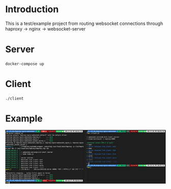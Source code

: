 # Introduction
This is a test/example project from routing websocket connections through haproxy -> nginx -> websocket-server

# Server
`docker-compose up`

# Client
`./client`

# Example
![Example](example.png)
